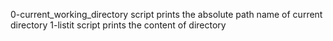 0-current_working_directory script prints the absolute path name of current directory
1-listit script prints the content of directory
